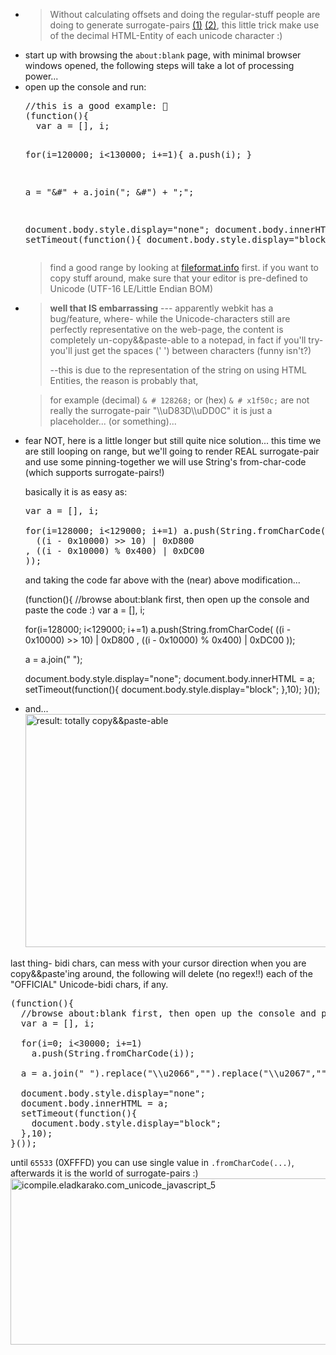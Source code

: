 <ul>
<li><blockquote>Without calculating offsets and doing the regular-stuff people are doing to generate surrogate-pairs <a href="https://en.wikipedia.org/wiki/UTF-16" target="_blank">(1)</a> <a href="http://stackoverflow.com/questions/5903008/what-is-a-surrogate-pair-in-java" target="_blank">(2)</a>,
this little trick make use of the decimal HTML-Entity of each unicode character :)</blockquote>
</li>
<li>start up with browsing the <code>about:blank</code> page, with minimal browser windows opened, the following steps will take a lot of processing power...
</li>
<li>open up the console and run:
<pre>
//this is a good example: &#128268;
(function(){
  var a = [], i;
  
  for(i=120000; i&lt;130000; i+=1){ a.push(i); }

  a = "&#" + a.join("; &#") + ";";
  
  document.body.style.display="none";
  document.body.innerHTML = a;
  setTimeout(function(){
    document.body.style.display="block";
  },10);
}());
</pre>

<blockquote>find a good range by looking at <a href="http://www.fileformat.info/" target="_blank">fileformat.info</a> first.
if you want to copy stuff around, make sure that your editor is pre-defined to Unicode (UTF-16 LE/Little Endian BOM)
</blockquote>
</li>
</ul>


<ul>
<li><blockquote><strong>well that IS embarrassing</strong> --- apparently webkit has a bug/feature,
where- while the Unicode-characters still are perfectly representative on the web-page,
the content is completely un-copy&&paste-able to a notepad, in fact if you'll try- you'll just get the spaces (' ') between characters (funny isn't?)

--this is due to the representation of the string on using HTML Entities, 
the reason is probably that,</blockquote>

<blockquote>for example (decimal) <code>& # 128268;</code> or (hex)  <code>& # x1f50c;</code> are not really the surrogate-pair "\\uD83D\\uDD0C" it is just a placeholder... (or something)...
</blockquote>
</li>

<li>fear NOT, here is a little longer but still quite nice solution...
this time we are still looping on range, but we'll going to render REAL surrogate-pair and use some pinning-together we will use String's from-char-code (which supports surrogate-pairs!)

basically it is as easy as:
<pre>
var a = [], i;

for(i=128000; i&lt;129000; i+=1) a.push(String.fromCharCode(
  ((i - 0x10000) >> 10) | 0xD800
, ((i - 0x10000) % 0x400) | 0xDC00
));
</pre>

and taking the code far above with the (near) above modification...

(function(){
  //browse about:blank first, then open up the console and paste the code :)
  var a = [], i;
  
  for(i=128000; i&lt;129000; i+=1) 
    a.push(String.fromCharCode(
      ((i - 0x10000) >> 10) | 0xD800
    , ((i - 0x10000) % 0x400) | 0xDC00
    ));

  a = a.join(" "); 
  
  document.body.style.display="none";
  document.body.innerHTML = a;
  setTimeout(function(){
    document.body.style.display="block";
  },10);
}());
</li>


<li>and...
<img src="https://icompile.eladkarako.com/_uploads/2016/01/icompile.eladkarako.com_unicode_javascript_3.jpg" alt="result: totally  copy&amp;&amp;paste-able" width="622" height="373" class="size-full wp-image-4145" /></li>
</ul>

last thing- bidi chars, can mess with your cursor direction when you are copy&&paste'ing around,
the following will delete (no regex!!) each of the "OFFICIAL" Unicode-bidi chars, if any.

<pre>
(function(){
  //browse about:blank first, then open up the console and paste the code :)
  var a = [], i;
  
  for(i=0; i&lt;30000; i+=1) 
    a.push(String.fromCharCode(i));

  a = a.join(" ").replace("\\u2066","").replace("\\u2067","").replace("\\u2068","").replace("\\u2069","").replace("\\u200E","").replace("\\u200F","").replace("\\u061C","").replace("\\u202A","").replace("\\u202B","").replace("\\u202C","").replace("\\u202D","").replace("\\u202E","");
  
  document.body.style.display="none";
  document.body.innerHTML = a;
  setTimeout(function(){
    document.body.style.display="block";
  },10);
}());
</pre>

until <code>65533</code> (0XFFFD) you can use single value in <code>.fromCharCode(...)</code>,
afterwards it is the world of surrogate-pairs :)
<img src="https://icompile.eladkarako.com/_uploads/2016/01/icompile.eladkarako.com_unicode_javascript_5.jpg" alt="icompile.eladkarako.com_unicode_javascript_5" width="704" height="266" class="alignnone size-full wp-image-4150" />